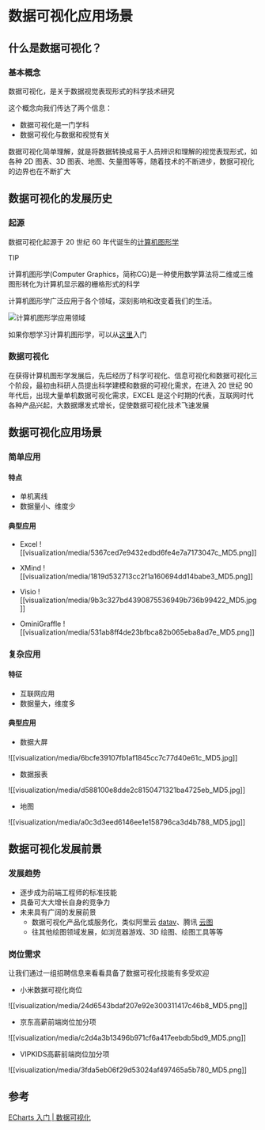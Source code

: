 # 数据可视化应用场景

## 什么是数据可视化？

### 基本概念

数据可视化，是关于数据视觉表现形式的科学技术研究

这个概念向我们传达了两个信息：

- 数据可视化是一门学科
- 数据可视化与数据和视觉有关

数据可视化简单理解，就是将数据转换成易于人员辨识和理解的视觉表现形式，如各种 2D 图表、3D 图表、地图、矢量图等等，随着技术的不断进步，数据可视化的边界也在不断扩大

## 数据可视化的发展历史

### 起源

数据可视化起源于 20 世纪 60 年代诞生的[计算机图形学](https://baike.baidu.com/item/%E8%AE%A1%E7%AE%97%E6%9C%BA%E5%9B%BE%E5%BD%A2%E5%AD%A6/279486)

TIP

计算机图形学(Computer Graphics，简称CG)是一种使用数学算法将二维或三维图形转化为计算机显示器的栅格形式的科学

计算机图形学广泛应用于各个领域，深刻影响和改变着我们的生活。

![计算机图形学应用领域](https://www.youbaobao.xyz/datav-res/datav/datav-scene.png)

如果你想学习计算机图形学，可以从[这里](https://www.zhihu.com/question/41468803)入门

### 数据可视化

在获得计算机图形学发展后，先后经历了科学可视化、信息可视化和数据可视化三个阶段，最初由科研人员提出科学建模和数据的可视化需求，在进入 20 世纪 90 年代后，出现大量单机数据可视化需求，EXCEL 是这个时期的代表，互联网时代各种产品兴起，大数据爆发式增长，促使数据可视化技术飞速发展

## 数据可视化应用场景

### 简单应用

#### 特点

- 单机离线
- 数据量小、维度少

#### 典型应用

- Excel ![[visualization/media/5367ced7e9432edbd6fe4e7a7173047c_MD5.png]]

- XMind ![[visualization/media/1819d532713cc2f1a160694dd14babe3_MD5.png]]

- Visio ![[visualization/media/9b3c327bd4390875536949b736b99422_MD5.jpg]]

- OminiGraffle ![[visualization/media/531ab8ff4de23bfbca82b065eba8ad7e_MD5.png]]

### 复杂应用

#### 特征

- 互联网应用
- 数据量大，维度多

#### 典型应用

- 数据大屏

![[visualization/media/6bcfe39107fb1af1845cc7c77d40e61c_MD5.jpg]]

- 数据报表

![[visualization/media/d588100e8dde2c8150471321ba4725eb_MD5.jpg]]

- 地图

![[visualization/media/a0c3d3eed6146ee1e158796ca3d4b788_MD5.jpg]]

## 数据可视化发展前景

### 发展趋势

- 逐步成为前端工程师的标准技能
- 具备可大大增长自身的竞争力
- 未来具有广阔的发展前景
  - 数据可视化产品化或服务化，类似阿里云 [datav](https://www.aliyun.com/product/bigdata/datav)、腾讯 [云图](https://cloud.tencent.com/product/tcv)
  - 往其他绘图领域发展，如浏览器游戏、3D 绘图、绘图工具等等

### 岗位需求

让我们通过一组招聘信息来看看具备了数据可视化技能有多受欢迎

- 小米数据可视化岗位

![[visualization/media/24d6543bdaf207e92e300311417c46b8_MD5.png]]

- 京东高薪前端岗位加分项

![[visualization/media/c2d4a3b13496b971cf6a417eebdb5bd9_MD5.png]]

- VIPKIDS高薪前端岗位加分项

![[visualization/media/3fda5eb06f29d53024af497465a5b780_MD5.png]]

## 参考

[ECharts 入门 | 数据可视化](https://www.youbaobao.xyz/datav-docs/guide/guide/echarts.html)
